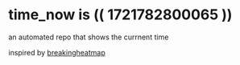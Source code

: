 # time_now is (( 1721782800065 ))

an automated repo that shows the currnent time

inspired by [breakingheatmap](https://github.com/breakingheatmap/breakingheatmap)